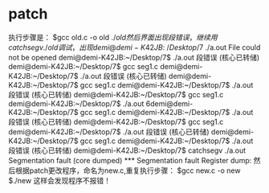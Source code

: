 patch
=====
执行步骤是：
$gcc old.c -o old 
$./old
然后界面出现段错误，继续用catchsegv ./old调试，出现
demi@demi-K42JB:~/Desktop/7$ ./a.out
File could not be opened
demi@demi-K42JB:~/Desktop/7$ ./a.out
段错误 (核心已转储)
demi@demi-K42JB:~/Desktop/7$ gcc seg1.c
demi@demi-K42JB:~/Desktop/7$ ./a.out
段错误 (核心已转储)
demi@demi-K42JB:~/Desktop/7$ gcc seg1.c
demi@demi-K42JB:~/Desktop/7$ ./a.out
段错误 (核心已转储)
demi@demi-K42JB:~/Desktop/7$ gcc seg1.c
demi@demi-K42JB:~/Desktop/7$ ./a.out
6demi@demi-K42JB:~/Desktop/7$ gcc seg1.c
demi@demi-K42JB:~/Desktop/7$ ./a.out
段错误 (核心已转储)
demi@demi-K42JB:~/Desktop/7$ gcc seg1.c
demi@demi-K42JB:~/Desktop/7$ ./a.out
段错误 (核心已转储)
demi@demi-K42JB:~/Desktop/7$ gcc seg1.c
demi@demi-K42JB:~/Desktop/7$ ./a.out
段错误 (核心已转储)
demi@demi-K42JB:~/Desktop/7$ catchsegv ./a.out
Segmentation fault (core dumped)
*** Segmentation fault
Register dump:
然后根据patch更改程序，命名为new.c,重复执行步骤：
$gcc new.c -o new
$./new
这样会发现程序不报错！

